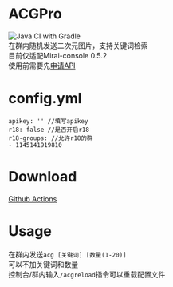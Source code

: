 # ACGPro

![Java CI with Gradle](https://github.com/ShrBox/ACGH/workflows/Java%20CI%20with%20Gradle/badge.svg)  
在群内随机发送二次元图片，支持关键词检索  
目前仅适配Mirai-console 0.5.2  
使用前需要先[申请API](https://api.lolicon.app/#/setu?id=apikey)

# config.yml

```
apikey: '' //填写apikey
r18: false //是否开启r18
r18-groups: //允许r18的群
- 1145141919810
```

# Download

[Github Actions](https://github.com/ShrBox/ACGH/actions)

# Usage

在群内发送`acg [关键词] [数量(1-20)]`  
可以不加关键词和数量  
控制台/群内输入`/acgreload`指令可以重载配置文件